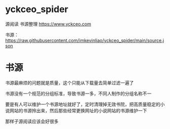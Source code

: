# yckceo_spider
源阅读 书源整理  https://www.yckceo.com

书源：https://raw.githubusercontent.com/imkevinliao/yckceo_spider/main/source.json

# 书源
书源最麻烦的问题就是质量，这个只能从下载量去简单过滤一遍了

书源没有一个规范的分组标准，导致书源一多，不同人制作的分组名称不一

要是有人可以维护一个书源地址就好了，定时清理掉无效书院，把高质量稳定的小说网站的书源拎出来，然后那些经常更换网址的小说网站的书源维护一下

那样子源阅读应该会好很多
